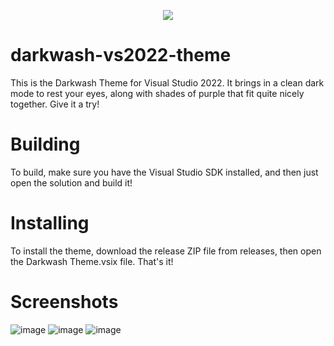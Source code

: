 <p align="center">
<img src="https://user-images.githubusercontent.com/83825746/203193119-d70a332b-03be-4667-be14-eef24275e9fd.jpg">
</p>

# darkwash-vs2022-theme
This is the Darkwash Theme for Visual Studio 2022. It brings in a clean dark mode to rest your eyes, along with shades of purple that fit quite nicely together. Give it a try!

# Building
To build, make sure you have the Visual Studio SDK installed, and then just open the solution and build it!

# Installing
To install the theme, download the release ZIP file from releases, then open the Darkwash Theme.vsix file. That's it!

# Screenshots
![image](https://user-images.githubusercontent.com/83825746/203193863-14596f6d-7f44-4b53-8ce0-c207790ead66.png)
![image](https://user-images.githubusercontent.com/83825746/203194156-77ae7260-0155-4ce9-b635-f657b87ab251.png)
![image](https://user-images.githubusercontent.com/83825746/203194459-9fb3bb65-d052-43e6-99c3-9e3e3d0ddd57.png)
